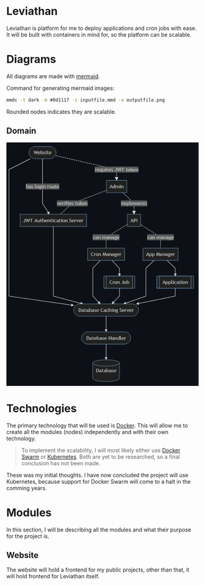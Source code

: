 # Leviathan
Leviathan is platform for me to deploy applications and cron jobs with ease. It will be built with containers in mind for, so the platform can be scalable.

# Diagrams
All diagrams are made with [mermaid](https://mermaid-js.github.io/mermaid/#/).

Command for generating mermaid images:
```bat
mmdc -t dark -b #0d1117 -i inputfile.mmd -o outputfile.png
```

Rounded nodes indicates they are scalable.

## Domain
![](diagrams/domain.png)

# Technologies
The primary technology that will be used is [Docker](https://www.docker.com/). This will allow me to create all the modules (nodes) independently and with their own technology.

> To implement the scalability, I will most likely either use [Docker Swarm](https://docs.docker.com/engine/swarm/) or [Kubernetes](https://kubernetes.io/). Both are yet to be researched, so a final conclusion has not been made.

These was my initial thoughts. I have now concluded the project will use Kubernetes, because support for Docker Swarm will come to a halt in the comming years.

# Modules
In this section, I will be describing all the modules and what their purpose for the project is.

## Website
The website will hold a frontend for my public projects, other than that, it will hold frontend for Leviathan itself.